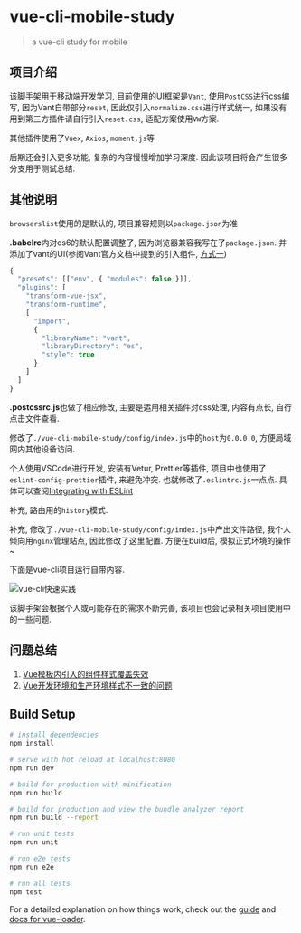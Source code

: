 # vue-cli-mobile-study

> a vue-cli study for mobile

## 项目介绍

该脚手架用于移动端开发学习, 目前使用的UI框架是`Vant`, 使用`PostCSS`进行css编写, 因为Vant自带部分`reset`, 因此仅引入`normalize.css`进行样式统一, 如果没有用到第三方插件请自行引入`reset.css`, 适配方案使用`VW`方案.

其他插件使用了`Vuex`, `Axios`, `moment.js`等

后期还会引入更多功能, 复杂的内容慢慢增加学习深度. 因此该项目将会产生很多分支用于测试总结.

## 其他说明

`browserslist`使用的是默认的, 项目兼容规则以`package.json`为准

**.babelrc**内对es6的默认配置调整了, 因为浏览器兼容我写在了`package.json`. 并添加了vant的UI(参阅Vant官方文档中提到的引入组件, [方式一](https://www.youzanyun.com/zanui/vant#/zh-CN/quickstart))

```javascript
{
  "presets": [["env", { "modules": false }]],
  "plugins": [
    "transform-vue-jsx",
    "transform-runtime",
    [
      "import",
      {
        "libraryName": "vant",
        "libraryDirectory": "es",
        "style": true
      }
    ]
  ]
}
```

**.postcssrc.js**也做了相应修改, 主要是运用相关插件对css处理, 内容有点长, 自行点击文件查看.

修改了`./vue-cli-mobile-study/config/index.js`中的`host`为`0.0.0.0`, 方便局域网内其他设备访问.

个人使用VSCode进行开发, 安装有Vetur, Prettier等插件, 项目中也使用了`eslint-config-prettier`插件, 来避免冲突. 也就修改了`.eslintrc.js`一点点. 具体可以查阅[Integrating with ESLint](https://prettier.io/docs/en/eslint.html)

补充, 路由用的`history`模式.

补充, 修改了`./vue-cli-mobile-study/config/index.js`中产出文件路径, 我个人倾向用`nginx`管理站点, 因此修改了这里配置. 方便在build后, 模拟正式环境的操作~

下面是vue-cli项目运行自带内容.

![vue-cli快速实践](http://wx1.sinaimg.cn/large/46444bacgy1fpyj1vux8bg208c054tyf.gif)

该脚手架会根据个人或可能存在的需求不断完善, 该项目也会记录相关项目使用中的一些问题.

## 问题总结

1. [Vue模板内引入的组件样式覆盖失效](https://segmentfault.com/a/1190000014483889)
1. [Vue开发环境和生产环境样式不一致的问题](https://github.com/whidy/vue-cli-mobile-study/blob/02-build-css-order/README.md)

## Build Setup

``` bash
# install dependencies
npm install

# serve with hot reload at localhost:8080
npm run dev

# build for production with minification
npm run build

# build for production and view the bundle analyzer report
npm run build --report

# run unit tests
npm run unit

# run e2e tests
npm run e2e

# run all tests
npm test
```

For a detailed explanation on how things work, check out the [guide](http://vuejs-templates.github.io/webpack/) and [docs for vue-loader](http://vuejs.github.io/vue-loader).
